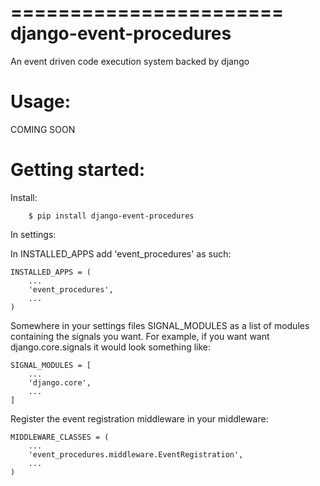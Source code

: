 =======================
django-event-procedures
=======================

An event driven code execution system backed by django

Usage:
======
COMING SOON

Getting started:
===============

Install:

        $ pip install django-event-procedures

In settings:


In INSTALLED_APPS add 'event_procedures' as such:

    INSTALLED_APPS = (
        ...
        'event_procedures',
        ...
    )
    
Somewhere in your settings files SIGNAL_MODULES as a list of modules containing 
the signals you want.
For example, if you want want django.core.signals it would look something like:

    SIGNAL_MODULES = [
        ...
        'django.core',
        ...
    ]
    
Register the event registration middleware in your middleware:

    MIDDLEWARE_CLASSES = (
        ...
        'event_procedures.middleware.EventRegistration',
        ...
    )
